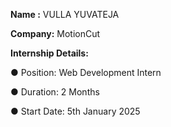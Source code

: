 **Name :** VULLA YUVATEJA

**Company:** MotionCut

**Internship Details:**

● Position: Web Development Intern

● Duration: 2 Months

● Start Date: 5th January 2025


